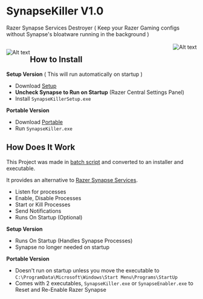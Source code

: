 # SynapseKiller V1.0
Razer Synapse Services Destroyer ( Keep your Razer Gaming configs without Synapse's bloatware running in the background )
<br></br>
<img src="https://i.ibb.co/XXBx11G/razer-blackwidow-chroma-gif-5.gif" style="float: right" alt="Alt text" title="Optional title">


<img src="https://i.ibb.co/Yh5sHBb/Razer-SServices.png" alt="Alt text" style="float: left" title="Optional title">

## How to Install
**Setup Version** ( This will run automatically on startup )
* Download [Setup](https://github.com/NxRoot/SynapseKiller/releases/tag/Latest)
* **Uncheck Synapse to Run on Startup** (Razer Central Settings Panel)
* Install `SynapseKillerSetup.exe`

**Portable Version**
* Download [Portable](https://github.com/NxRoot/SynapseKiller/releases/tag/Latest)
* Run `SynapseKiller.exe`

## How Does It Work
This Project was made in [batch  script](https://en.wikipedia.org/wiki/Batch_file) and converted to an installer and executable.

It provides an alternative to [Razer Synapse Services](https://www.razer.com/synapse-3).

* Listen for processes
* Enable, Disable Processes
* Start or Kill Processes
* Send Notifications
* Runs On Startup (Optional)

**Setup Version**
* Runs On Startup (Handles Synapse Processes)
* Synapse no longer needed on startup

**Portable Version**
* Doesn't run on startup unless you move the executable to `C:\ProgramData\Microsoft\Windows\Start Menu\Programs\StartUp`
* Comes with 2 executables, `SynapseKiller.exe` or `SynapseEnabler.exe` to Reset and Re-Enable Razer Synapse




